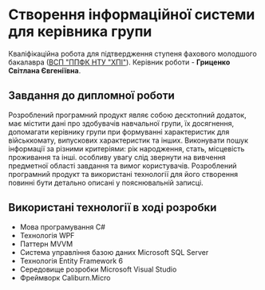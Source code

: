 # Створення інформаційної системи для керівника групи
Кваліфікаційна робота для підтвердження ступеня фахового молодшого бакалавра ([ВСП "ППФК НТУ "ХПІ"](http://polytechnic.poltava.ua)).
Керівник роботи - **Гриценко Світлана Євгеніївна**.
## Завдання до дипломної роботи
Розроблений програмний продукт являє собою десктопний додаток, має містити дані про здобувачів навчальної групи, їх досягнення, допомагати керівнику групи при формуванні характеристик для військкомату, випускових характеристик та інших. Виконувати пошук інформації за різними критеріями: рік народження, стать, місцевість проживання та інші. особливу увагу слід звернути на вивчення предметної області завдання та вимог користувачів. Розроблений програмний продукт та використані технології для його створення повинні бути детально описані у пояснювальній записці.
## Використані технології в ході розробки
- Мова програмування С#
- Технологія WPF
- Паттерн MVVM
- Система управління базою даних Microsoft SQL Server
- Технологія Entity Framework 6
- Середовище розробки Microsoft Visual Studio 
- Фреймворк Caliburn.Micro 
